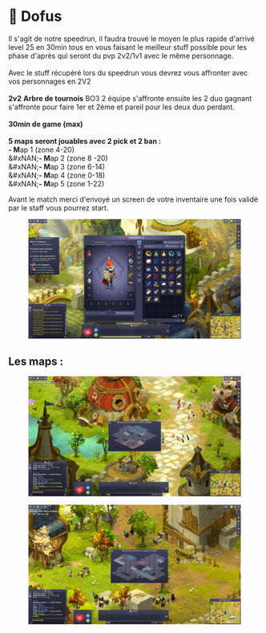 # 🥚 Dofus

Il s'agit de notre speedrun, il faudra trouvé le moyen le plus rapide d'arrivé level 25 en 30min tous en vous faisant le meilleur stuff possible pour les phase d'après qui seront du pvp 2v2/1v1 avec le même personnage.\
\
Avec le stuff récupéré lors du speedrun vous devrez vous affronter avec vos personnages en 2V2\
\
**2v2** **Arbre de tournois** BO3 2 équipe s'affronte ensuite les 2 duo gagnant s'affronte pour faire 1er et 2ème et pareil pour les deux duo perdant.\
\
**30min de game (max)**\
\
**5 maps seront jouables avec 2 pick et 2 ban :** \
**- M**ap 1
&#x20;(zone 4-20) \
&#xNAN;**- M**ap 2
&#x20;(zone 8 -20)\
&#xNAN;**- M**ap 3
&#x20;(zone 6-14)\
&#xNAN;**- M**ap 4 (zone 0-18)\
&#xNAN;**- M**ap 5
&#x20;(zone 1-22)

Avant le match merci d'envoyé un screen de votre inventaire une fois validé par le staff vous pourrez start.

<figure><img src="../.gitbook/assets/dofus.png" alt=""><figcaption></figcaption></figure>

## Les maps :

<div><figure><img src="../.gitbook/assets/map1.png" alt=""><figcaption></figcaption></figure> <figure><img src="../.gitbook/assets/map2.png" alt=""><figcaption></figcaption></figure></div>

<div><figure><img src="../.gitbook/assets/map3.png" alt=""><figcaption></figcaption></figure> <figure><img src="../.gitbook/assets/map4.png" alt=""><figcaption></figcaption></figure></div>

<figure><img src="../.gitbook/assets/map5.png" alt="" width="375"><figcaption></figcaption></figure>
